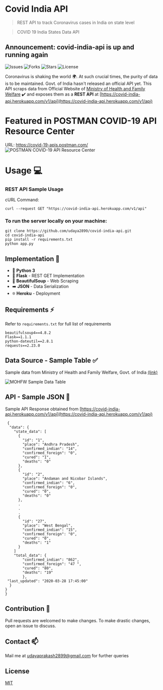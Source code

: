 
# Covid India API
> REST API to track Coronavirus cases in India on state level

> COVID 19 India States Data API
## Announcement: covid-india-api is up and running again
![Issues](https://img.shields.io/github/issues/udaya2899/covid-india-api) ![Forks](https://img.shields.io/github/forks/udaya2899/covid-india-api) ![Stars](https://img.shields.io/github/stars/udaya2899/covid-india-api) ![License](https://img.shields.io/github/license/udaya2899/covid-india-api)

Coronavirus is shaking the world :earth_africa:. At such crucial times, the purity of data is to be maintained. Govt. of India hasn't released an official API yet. This API scraps data from Official Website of [Ministry of Health and Family Welfare](https://mohfw.gov.in) :heavy_check_mark: and exposes them as a **REST API** at [https://covid-india-api.herokuapp.com/v1/api](https://covid-india-api.herokuapp.com/v1/api)

# Featured in POSTMAN COVID-19 API Resource Center
URL: https://covid-19-apis.postman.com/
![POSTMAN COVID-19 API Resource Center](https://imgur.com/1ZwLahM.png)

# Usage :computer:
### REST API Sample Usage
cURL Command:

    curl --request GET "https://covid-india-api.herokuapp.com/v1/api"
	
### To run the server locally on your machine:

    
    git clone https://github.com/udaya2899/covid-india-api.git
    cd covid-india-api
    pip install -r requirements.txt
    python app.py

## Implementation :construction_worker:

 - :snake: **Python 3** 
 - :sake: **Flask** - REST GET Implementation
 - :stew: **BeautifulSoup** - Web Scraping
 - :arrow_right: **JSON** - Data Serialization
 - :six_pointed_star: **Heroku** - Deployment


## Requirements :zap:
Refer to `requirements.txt` for full list of requirements

    beautifulsoup4==4.8.2
    Flask==1.1.1
    python-dateutil==2.8.1
    requests==2.23.0
## Data Source - Sample Table :white_check_mark:
Sample data from Ministry of Health and Family Welfare, Govt. of India [(link)](https://mohfw.gov.in)

![MOHFW Sample Data Table](https://imgur.com/1J30gT3.png)

## API - Sample JSON :rocket:

Sample API Response obtained from [https://covid-india-api.herokuapp.com/v1/api](https://covid-india-api.herokuapp.com/v1/api)

     {
      "data": {
        "state_data": [
          {
            "id": "1",
            "place": "Andhra Pradesh",
            "confirmed_indian": "14",
            "confirmed_foreign": "0",
            "cured": "1",
            "deaths": "0"
          },
          {
            "id": "2",
            "place": "Andaman and Nicobar Islands",
            "confirmed_indian": "6",
            "confirmed_foreign": "0",
            "cured": "0",
            "deaths": "0"
          },
          .
          .
          .
	      {
		    "id": "27", 
		    "place": "West Bengal", 
		    "confirmed_indian": "15", 
		    "confirmed_foreign": "0", 
		    "cured": "0", 
		    "deaths": "1"
		  }
        ]
        "total_data": {
	        "confirmed_indian": "862", 
	        "confirmed_foreign": "47 ", 
	        "cured": "80", 
	        "deaths": "19"
	        }, 
	 "last_updated": "2020-03-28 17:45:00"
	  }
	}
    }

## Contribution :handshake:
Pull requests are welcomed to make changes. To make drastic changes, open an issue to discuss.

## Contact  :mailbox:
Mail me at udayaprakash2899@gmail.com for further queries 

## License
[MIT](https://github.com/udaya2899/covid-india-api/blob/master/LICENSE)

